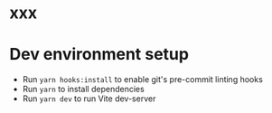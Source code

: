 # xxx

# Dev environment setup

- Run `yarn hooks:install` to enable git's pre-commit linting hooks
- Run `yarn` to install dependencies
- Run `yarn dev` to run Vite dev-server
